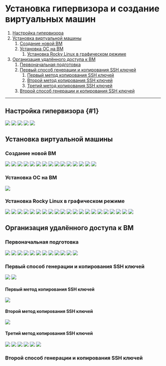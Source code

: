 # Установка гипервизора и создание виртуальных машин
1. [Настройка гипервизора](#1)
2. [Установка виртуальной машины](#Установка-виртуальной-машины)
	1. [Создание новой ВМ](#Создание-новой-ВМ)
	2. [Установка ОС на ВМ](#Установка-ОС-на-ВМ)
		1. [Установка Rocky Linux в графическом режиме](#Установка-Rocky-Linux-в-графическом-режиме)
3. [Организация удалённого доступа к ВМ](#Организация-удалённого-доступа-к-ВМ)
	1. [Первоначальная подготовка](#Первоначальная-подготовка)
	2. [Первый способ генерации и копирования SSH ключей](#Первый-способ-генерации-и-копирования-SSH-ключей)
		1. [Первый метод копирования SSH ключей](#Первый-метод-копирования-SSH-ключей)
		2. [Второй метод копирования SSH ключей](#Второй-метод-копирования-SSH-ключей)
		3. [Третий метод копирования SSH ключей](#Третий-метод-копирования-SSH-ключей)
	3. [Второй способ генерации и копирования SSH ключей](#Второй-способ-генерации-и-копирования-SSH-ключей)
---
## Настройка гипервизора {#1}
![](../images/lab_1/1.png)
![](../images/lab_1/1.1.png)
![](../images/lab_1/1.2.png)
![](../images/lab_1/1.3.png)
![](../images/lab_1/1.4.png)
## Установка виртуальной машины
### Создание новой ВМ
![](../images/lab_1/1.5.png)
![](../images/lab_1/1.6.png)
![](../images/lab_1/1.7.png)
![](../images/lab_1/1.8.png)
![](../images/lab_1/1.9.png)
![](../images/lab_1/1.10.png)
![](../images/lab_1/1.11.png)
![](../images/lab_1/1.12.png)
![](../images/lab_1/1.13.png)
![](../images/lab_1/1.14.png)
![](../images/lab_1/1.15.png)
![](../images/lab_1/1.16.png)
![](../images/lab_1/1.17.png)
![](../images/lab_1/1.18.png)
![](../images/lab_1/1.19.png)
### Установка ОС на ВМ
![](../images/lab_1/1.20.png)
### Установка Rocky Linux в графическом режиме
![](../images/lab_1/1.21.png)
![](../images/lab_1/1.22.png)
![](../images/lab_1/1.23.png)
![](../images/lab_1/1.24.png)
![](../images/lab_1/1.25.png)
![](../images/lab_1/1.26.png)
![](../images/lab_1/1.27.png)
![](../images/lab_1/1.28.png)
![](../images/lab_1/1.29.png)
![](../images/lab_1/1.30.png)
![](../images/lab_1/1.31.png)
![](../images/lab_1/1.32.png)
![](../images/lab_1/1.33.png)
![](../images/lab_1/1.34.png)
![](../images/lab_1/1.35.png)
![](../images/lab_1/1.36.png)
![](../images/lab_1/1.37.png)
![](../images/lab_1/1.38.png)
![](../images/lab_1/1.39.png)
![](../images/lab_1/1.40.png)
![](../images/lab_1/1.41.png)
## Организация удалённого доступа к ВМ
### Первоначальная подготовка
![](../images/lab_1/1.42.png)
![](../images/lab_1/1.43.png)
![](../images/lab_1/1.44.png)
![](../images/lab_1/1.45.png)
![](../images/lab_1/1.46.png)
![](../images/lab_1/1.47.png)
![](../images/lab_1/1.48.png)
![](../images/lab_1/1.49.png)
![](../images/lab_1/1.50.png)
![](../images/lab_1/1.51.png)
![](../images/lab_1/1.52.png)
![](../images/lab_1/1.53.png)
### Первый способ генерации и копирования SSH ключей
![](../images/lab_1/1.54.png)
![](../images/lab_1/1.55.png)
#### Первый метод копирования SSH ключей
![](../images/lab_1/1.56.png)
#### Второй метод копирования SSH ключей
![](../images/lab_1/1.57.png)
#### Третий метод копирования SSH ключей
![](../images/lab_1/1.58.png)
![](../images/lab_1/1.59.png)
![](../images/lab_1/1.60.png)
![](../images/lab_1/1.61.png)
![](../images/lab_1/1.62.png)
![](../images/lab_1/1.63.png)
### Второй способ генерации и копирования SSH ключей